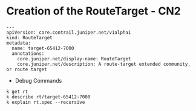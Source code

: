 
# Creation of the RouteTarget - CN2

```
---
apiVersion: core.contrail.juniper.net/v1alpha1
kind: RouteTarget
metadata:
  name: target-65412-7000
  annotations:
    core.juniper.net/display-name: RouteTarget
    core.juniper.net/description: A route-target extended community, or route target
```

* Debug Commands
```
k get rt
k describe rt/target-65412-7000
k explain rt.spec --recursive
```

